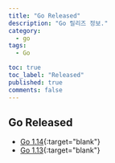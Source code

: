 ```yaml
---
title: "Go Released"
description: "Go 릴리즈 정보."
category:
  - go 
tags:
  - Go 

toc: true
toc_label: "Released"
published: true
comments: false
---
```


## Go Released

* [Go 1.14](https://golang.org/doc/go1.14 "Go 1.14"){:target="blank"}
* [Go 1.13](https://golang.org/doc/go1.13 "Go 1.13"){:target="blank"}

